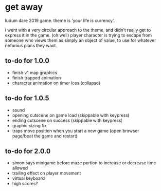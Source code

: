 # get away
ludum dare 2019 game. theme is 'your life is currency'.

i went with a very circular approach to the theme, and didn't really get to express it in the game. (oh well) player character is trying to escape from someone who views them as simply an object of value, to use for whatever nefarous plans they want.

## to-do for 1.0.0
* finish v1 map graphics
* finish trapped animation
* character animation on timer loss (collapse)

## to-do for 1.0.5
* sound
* opening cutscene on game load (skippable with keypress)
* ending cutscene on success (skippable with keypress)
* graphic sizing fix
* traps move position when you start a new game (open browser page/beat the game and restart)

## to-do for 2.0.0
* simon says minigame before maze portion to increase or decrease time allowed
* trailing effect on player movement
* virtual keyboard
* high scores?

